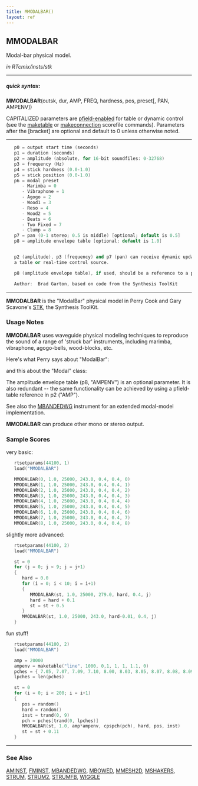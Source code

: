 ```yaml
---
title: MMODALBAR()
layout: ref
---
```


## MMODALBAR

Modal-bar physical model.

*in RTcmix/insts/stk*  
  

-----

##### quick syntax:

**MMODALBAR**(outsk, dur, AMP, FREQ, hardness, pos, preset\[, PAN,
AMPENV\])

CAPITALIZED parameters are [pfield-enabled](pfield-enabled.html) for
table or dynamic control (see the
[maketable](../scorefile/maketable.html) or
[makeconnection](../scorefile/makeconnection.html) scorefile
commands). Parameters after the \[bracket\] are optional and default to
0 unless otherwise noted.

-----

  

```cpp
   p0 = output start time (seconds)
   p1 = duration (seconds)
   p2 = amplitude (absolute, for 16-bit soundfiles: 0-32768)
   p3 = frequency (Hz)
   p4 = stick hardness (0.0-1.0)
   p5 = stick position (0.0-1.0)
   p6 = modal preset
      - Marimba = 0
      - Vibraphone = 1
      - Agogo = 2
      - Wood1 = 3
      - Reso = 4
      - Wood2 = 5
      - Beats = 6
      - Two Fixed = 7
      - Clump = 8
   p7 = pan (0-1 stereo; 0.5 is middle) [optional; default is 0.5]
   p8 = amplitude envelope table [optional; default is 1.0]


   p2 (amplitude), p3 (frequency) and p7 (pan) can receive dynamic updates from
   a table or real-time control source.

   p8 (amplitude envelope table), if used, should be a reference to a pfield table-handle.

   Author:  Brad Garton, based on code from the Synthesis ToolKit
```

  

-----

  
**MMODALBAR** is the "ModalBar" physical model in Perry Cook and Gary
Scavone's [STK](http://www.cs.princeton.edu/~prc/NewWork.php#STK), the
Synthesis ToolKit.

### Usage Notes

**MMODALBAR** uses waveguide physical modeling techniques to reproduce
the sound of a range of 'struck bar' instruments, including marimba,
vibraphone, agogo-bells, wood-blocks, etc.

Here's what Perry says about "ModalBar":

and this about the "Modal" class:

The amplitude envelope table (p8, "AMPENV") is an optional parameter. It
is also redundant -- the same functionality can be achieved by using a
pfield-table reference in p2 ("AMP").

See also the [MBANDEDWG](MBANDEDWG.html) instrument for an extended
modal-model implementation.

**MMODALBAR** can produce other mono or stereo output.

### Sample Scores

very basic:

```cpp
   rtsetparams(44100, 1)
   load("MMODALBAR")

   MMODALBAR(0, 1.0, 25000, 243.0, 0.4, 0.4, 0)
   MMODALBAR(1, 1.0, 25000, 243.0, 0.4, 0.4, 1)
   MMODALBAR(2, 1.0, 25000, 243.0, 0.4, 0.4, 2)
   MMODALBAR(3, 1.0, 25000, 243.0, 0.4, 0.4, 3)
   MMODALBAR(4, 1.0, 25000, 243.0, 0.4, 0.4, 4)
   MMODALBAR(5, 1.0, 25000, 243.0, 0.4, 0.4, 5)
   MMODALBAR(6, 1.0, 25000, 243.0, 0.4, 0.4, 6)
   MMODALBAR(7, 1.0, 25000, 243.0, 0.4, 0.4, 7)
   MMODALBAR(8, 1.0, 25000, 243.0, 0.4, 0.4, 8)
```

  
  
slightly more advanced:

```cpp
   rtsetparams(44100, 2)
   load("MMODALBAR")

   st = 0
   for (j = 0; j < 9; j = j+1)
   {
      hard = 0.0
      for (i = 0; i < 10; i = i+1)
      {
         MMODALBAR(st, 1.0, 25000, 279.0, hard, 0.4, j)
         hard = hard + 0.1
         st = st + 0.5
      }
      MMODALBAR(st, 1.0, 25000, 243.0, hard-0.01, 0.4, j)
   }
```

  
  
fun stuff\!

```cpp
   rtsetparams(44100, 2)
   load("MMODALBAR")

   amp = 20000
   ampenv = maketable("line", 1000, 0,1, 1, 1, 1.1, 0)
   pches = { 7.05, 7.07, 7.09, 7.10, 8.00, 8.03, 8.05, 8.07, 8.08, 8.09, 8.10, 9.00, 9.05, 9.07, 10.00 }
   lpches = len(pches)

   st = 0
   for (i = 0; i < 200; i = i+1)
   {
      pos = random()
      hard = random()
      inst = trand(0, 9)
      pch = pches[trand(0, lpches)]
      MMODALBAR(st, 1.0, amp*ampenv, cpspch(pch), hard, pos, inst)
      st = st + 0.11
   }
```

  

-----

### See Also

[AMINST](AMINST.html), [FMINST](FMINST.html),
[MBANDEDWG](MBANDEDWG.html), [MBOWED](MBOWED.html),
[MMESH2D](MMESH2D.html), [MSHAKERS](MSHAKERS.html), [STRUM](STRUM.html),
[STRUM2](STRUM2.html), [STRUMFB](STRUMFB.html), [WIGGLE](WIGGLE.html)
